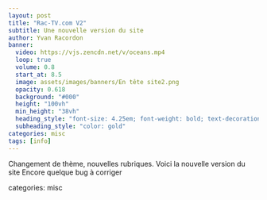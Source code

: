 ```yaml
---
layout: post
title: "Rac-TV.com V2"
subtitle: Une nouvelle version du site
author: Yvan Racordon
banner:
  video: https://vjs.zencdn.net/v/oceans.mp4
  loop: true
  volume: 0.8
  start_at: 8.5
  image: assets/images/banners/En tête site2.png
  opacity: 0.618
  background: "#000"
  height: "100vh"
  min_height: "38vh"
  heading_style: "font-size: 4.25em; font-weight: bold; text-decoration: underline"
  subheading_style: "color: gold"
categories: misc
tags: [info]
---
```


Changement de thème, nouvelles rubriques. Voici la nouvelle version du site
Encore quelque bug à corriger

categories: misc
